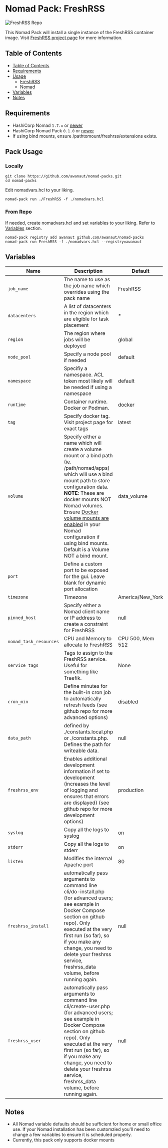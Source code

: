 # Nomad Pack: FreshRSS

![FreshRSS Repo](https://github.com/FreshRSS/FreshRSS)

This Nomad Pack will install a single instance of the FreshRSS container image. Visit [FreshRSS project page](https://github.com/FreshRSS/FreshRSS) for more information. 

## Table of Contents

<!-- TOC -->
  * [Table of Contents](#table-of-contents)
  * [Requirements](#requirements)
  * [Usage](#usage)
    * [FreshRSS](#FreshRSS)
    * [Nomad](#nomad)
  * [Variables](#variables)
  * [Notes](#notes)
<!-- TOC -->

## Requirements

- HashiCorp Nomad `1.7.x` or [newer](https://developer.hashicorp.com/nomad/install)
- HashiCorp Nomad Pack `0.1.0` or [newer](https://releases.hashicorp.com/nomad-pack/)
- If using bind mounts, ensure /pathtomount/freshrss/extensions exists.

## Pack Usage

### Locally 

```shell
git clone https://github.com/awanaut/nomad-packs.git 
cd nomad-packs
```
Edit nomadvars.hcl to your liking.

```shell
nomad-pack run ./FreshRSS -f ./nomadvars.hcl
```

### From Repo

If needed, create nomadvars.hcl and set variables to your liking. Refer to [Variables](#variables) section.
```shell
nomad-pack registry add awanaut github.com/awanaut/nomad-packs
nomad-pack run FreshRSS -f ./nomadvars.hcl --registry=awanaut 
```
 
## Variables

<!-- Include information on the variables from your pack -->
| Name  | Description   | Default |
| ----------------- | --- | ------- |
| `job_name`| The name to use as the job name which overrides using the pack name | FreshRSS |
| `datacenters` |  A list of datacenters in the region which are eligible for task placement | *
|`region`| The region where jobs will be deployed | global
| `node_pool`| Specify a node pool if needed | default
|`namespace` | Specifiy a namespace. ACL token most likely will be needed if using a namespace | default |
| `runtime` | Container runtime. Docker or Podman. | docker |
| `tag` | Specify docker tag. Visit project page for exact tags| latest|
| `volume` | Specify either a name which will create a volume mount or a bind path (ie. /path/nomad/apps) which will use a bind mount path to store configuration data. **NOTE**: These are docker mounts NOT Nomad volumes. Ensure [Docker volume mounts are enabled](https://developer.hashicorp.com/nomad/docs/drivers/docker#volumes-1) in your Nomad configuration if using bind mounts. Default is a Volume NOT a bind mount. | data_volume|
|`port`|Define a custom port to be exposed for the gui. Leave blank for dynamic port allocation | |
| `timezone` | Timezone | America/New_York |
| `pinned_host` | Specify either a Nomad client name or IP address to create a constraint for FreshRSS | null |
| `nomad_task_resources` | CPU and Memory to allocate to FreshRSS | CPU 500, Mem 512 |
| `service_tags` | Tags to assign to the FreshRSS service. Useful for something like Traefik. | None |
| `cron_min` | Define minutes for the built-in cron job to automatically refresh feeds (see github repo for more advanced options) | disabled |
| `data_path` | defined by ./constants.local.php or ./constants.php. Defines the path for writeable data. | null |
| `freshrss_env` | Enables additional development information if set to development (increases the level of logging and ensures that errors are displayed) (see github repo for more development options) | production |
| `syslog` | Copy all the logs to syslog | on |
| `stderr` | Copy all the logs to stderr | on |
| `listen` | Modifies the internal Apache port | 80 |
| `freshrss_install` | automatically pass arguments to command line cli/do-install.php (for advanced users; see example in Docker Compose section on github repo). Only executed at the very first run (so far), so if you make any change, you need to delete your freshrss service, freshrss_data volume, before running again. | null |
| `freshrss_user` | automatically pass arguments to command line cli/create-user.php (for advanced users; see example in Docker Compose section on github repo). Only executed at the very first run (so far), so if you make any change, you need to delete your freshrss service, freshrss_data volume, before running again. | null |


## Notes
- All Nomad variable defaults should be sufficient for home or small office use. If your Nomad installation has been customzied you'll need to change a few variables to ensure it is scheduled properly. 
- Currently, this pack only supports docker mounts

